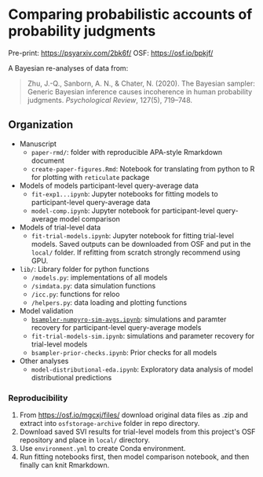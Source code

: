 # Comparing probabilistic accounts of probability judgments

Pre-print: https://psyarxiv.com/2bk6f/
OSF: https://osf.io/bpkjf/

A Bayesian re-analyses of data from:

> Zhu, J.-Q., Sanborn, A. N., & Chater, N. (2020). The Bayesian sampler: Generic Bayesian inference causes incoherence in human probability judgments. _Psychological Review_, 127(5), 719–748.

## Organization

- Manuscript
  - `paper-rmd/`: folder with reproducible APA-style Rmarkdown document
  - `create-paper-figures.Rmd`: Notebook for translating from python to R for plotting with `reticulate` package
- Models of models  participant-level query-average data
  - `fit-exp1...ipynb`: Jupyter notebooks for fitting models to participant-level query-average data
  - `model-comp.ipynb`: Jupyter notebook for participant-level query-average model comparison
- Models of trial-level data
  - `fit-trial-models.ipynb`: Jupyter notebook for fitting trial-level models. Saved outputs can be downloaded from OSF and put in the `local/` folder. If refitting from scratch strongly recommend using GPU.
- `lib/`: Library folder for python functions
  - `/models.py`: implementations of all models
  - `/simdata.py`: data simulation functions
  - `/icc.py`: functions for reloo
  - `/helpers.py`: data loading and plotting functions
- Model validation
  - [`bsampler-numpyro-sim-avgs.ipynb`](https://github.com/derekpowell/bayesian-sampler/blob/main/bsampler-numpyro-sim-avgs.ipynb): simulations and paramter recovery for participant-level query-average models
  - `fit-trial-models-sim.ipynb`: simulations and parameter recovery for trial-level models
  - `bsampler-prior-checks.ipynb`: Prior checks for all models
- Other analyses
  - `model-distributional-eda.ipynb`: Exploratory data analysis of model distributional predictions

### Reproducibility

1. From https://osf.io/mgcxj/files/ download original data files as .zip and extract into `osfstorage-archive` folder in repo directory.
2. Download saved SVI results for trial-level models from this project's OSF repository and place in `local/` directory.
3. Use `environment.yml` to create Conda environment.
4. Run fitting notebooks first, then model comparison notebook, and then finally can knit Rmarkdown.

